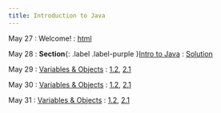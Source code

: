```yaml
---
title: Introduction to Java
---
```


May 27
: Welcome!
  : [html](#)

May 28
: **Section**{: .label .label-purple }[Intro to Java](#)
  : [Solution](#)

May 29
: [Variables & Objects](#)
  : [1.2](#), [2.1](#)

May 30
: [Variables & Objects](#)
  : [1.2](#), [2.1](#)

May 31
: [Variables & Objects](#)
  : [1.2](#), [2.1](#)
